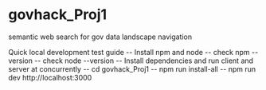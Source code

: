 # govhack_Proj1
semantic web search for gov data landscape navigation

Quick local development test guide
-- Install npm and node 
-- check npm --version
-- check node --version
-- Install dependencies and run client and server at concurrently
   -- cd govhack_Proj1
   -- npm run install-all
   -- npm run dev
http://localhost:3000